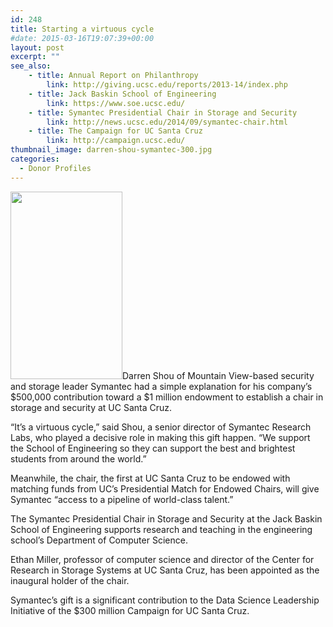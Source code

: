 ```yaml
---
id: 248
title: Starting a virtuous cycle
#date: 2015-03-16T19:07:39+00:00
layout: post
excerpt: ""
see_also:
	- title: Annual Report on Philanthropy
		link: http://giving.ucsc.edu/reports/2013-14/index.php
	- title: Jack Baskin School of Engineering
		link: https://www.soe.ucsc.edu/
	- title: Symantec Presidential Chair in Storage and Security
		link: http://news.ucsc.edu/2014/09/symantec-chair.html
	- title: The Campaign for UC Santa Cruz
		link: http://campaign.ucsc.edu/
thumbnail_image: darren-shou-symantec-300.jpg
categories:
  - Donor Profiles
---
```

<img class="alignright size-medium wp-image-249" src="http://live-ucsc-giving.pantheonsite.io/wp-content/uploads/2017/08/darren-shou-symantec-300-179x300.jpg" alt="" width="179" height="300" />Darren Shou of Mountain View-based security and storage leader Symantec had a simple explanation for his company&#8217;s $500,000 contribution toward a $1 million endowment to establish a chair in storage and security at UC Santa Cruz.

&#8220;It&#8217;s a virtuous cycle,&#8221; said Shou, a senior director of Symantec Research Labs, who played a decisive role in making this gift happen. &#8220;We support the School of Engineering so they can support the best and brightest students from around the world.&#8221;

Meanwhile, the chair, the first at UC Santa Cruz to be endowed with matching funds from UC&#8217;s Presidential Match for Endowed Chairs, will give Symantec &#8220;access to a pipeline of world-class talent.&#8221;

The Symantec Presidential Chair in Storage and Security at the Jack Baskin School of Engineering supports research and teaching in the engineering school&#8217;s Department of Computer Science.

Ethan Miller, professor of computer science and director of the Center for Research in Storage Systems at UC Santa Cruz, has been appointed as the inaugural holder of the chair.

Symantec&#8217;s gift is a significant contribution to the Data Science Leadership Initiative of the $300 million Campaign for UC Santa Cruz.
